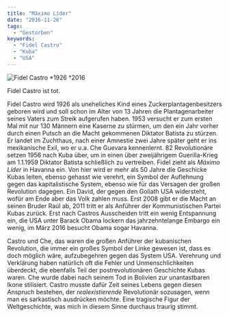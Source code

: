 ```yaml
---
title: "Máximo Líder"
date: "2016-11-26"
tags:
  - "Gestorben"
keywords:
  - "Fidel Castro"
  - "Kuba"
  - "USA"
---
```


![Fidel Castro *1926 †2016](/images/217FF26C-8083-4E9A-A6BD-46D26797E511-1649-0000029715C9AEBF_tmp-e1480149233979-1024x724.jpg)

Fidel Castro ist tot.

Fidel Castro wird 1926 als uneheliches Kind eines Zuckerplantagenbesitzers geboren wird und soll schon im Alter von 13 Jahren die Plantagenarbeiter seines Vaters zum Streik aufgerufen haben. 1953 versucht er zum ersten Mal mit nur 130 Männern eine Kaserne zu stürmen, um den ein Jahr vorher durch einen Putsch an die Macht gekommenen Diktator Batista zu stürzen. Er landet im Zuchthaus, nach einer Amnestie zwei Jahre später geht er ins mexikanische Exil, wo er u.a. Che Guevara kennenlernt. 82 Revolutionäre setzen 1956 nach Kuba über, um in einen über zweijährigem Guerilla-Krieg am 1.1.1959 Diktator Batista schließlich zu vertreiben. Fidel zieht als _Máximo Líder_ in Havanna ein. Von hier wird er mehr als 50 Jahre die Geschicke Kubas leiten, ebenso gehasst wie verehrt, ein Symbol der Auflehnung gegen das kapitalistische System, ebenso wie für das Versagen der großen Revolution dagegen. Ein David, der gegen den Goliath USA widersteht, wofür am Ende aber das Volk zahlen muss. Erst 2008 gibt er die Macht an seinen Bruder Raúl ab, 2011 tritt er als Anführer der Kommunistischen Partei Kubas zurück. Erst nach Castros Ausscheiden tritt ein wenig Entspannung ein, die USA unter Barack Obama lockern das jahrzehntelange Embargo ein wenig, im März 2016 besucht Obama sogar Havanna.

Castro und Che, das waren die großen Anführer der kubanischen Revolution, die immer ein großes Symbol der Linke gewesen ist, dass es doch möglich wäre, aufzubegehren gegen das System USA. Verehrung und Verklärung haben natürlich oft die Fehler und Unmenschlichkeiten überdeckt, die ebenfalls Teil der postrevolutionären Geschichte Kubas waren. Che wurde dabei nach seinem Tod in Bolivien zur unantastbaren Ikone stilisiert. Castro musste dafür Zeit seines Lebens gegen diesen Anspruch bestehen, der _realexistierende_ Revolutionär sozusagen, wenn man es sarkastisch ausdrücken möchte. Eine tragische Figur der Weltgeschichte, was mich in diesem Sinne durchaus traurig stimmt.
